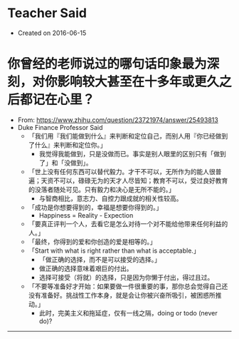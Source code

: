 # Teacher Said

- Created on 2016-06-15

# 你曾经的老师说过的哪句话印象最为深刻，对你影响较大甚至在十多年或更久之后都记在心里？

- From: <https://www.zhihu.com/question/23721974/answer/25493813>
- Duke Finance Professor Said
    - 「我们用『我们能做到什么』来判断和定位自己，而别人用『你已经做到了什么』来判断和定位你。」
        - 我觉得我能做到，只是没做而已。事实是别人眼里的区别只有「做到了」和「没做到」。
    - 「世上没有任何东西可以替代毅力。才干不可以，无所作为的能人很普遍；天资不可以，碌碌无为的天才人尽皆知；教育不可以，受过良好教育的没落者随处可见。只有毅力和决心是无所不能的。」
        - 与智商相比，意志力、自控力跟成就的相关性较高。
    - 「成功是你想要得到的，幸福是想要你得到的。」
        - Happiness = Reality - Expection
    - 「要真正评判一个人，去看它是怎么对待一个对不能给他带来任何利益的人。」
    - 「最终，你得到的爱和你创造的爱是相等的。」
    - 「Start with what is right rather than what is acceptable.」
        - 「做正确的选择，而不是可以接受的选择。」
        - 做正确的选择意味着艰巨的付出。
        - 选择可接受（将就）的选择，只是因为你懒于付出，得过且过。
    - 「不要等准备好才开始：如果要做一件很重要的事，那你总会觉得自己还没有准备好。挑战性工作本身，就是会让你被兴奋所吸引，被困惑所推动。」
        - 此时，完美主义和拖延症，仅有一线之隔，doing or todo (never do)?

---
